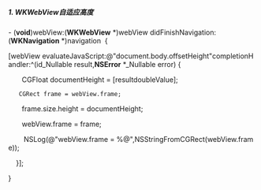 ##### 1. WKWebView自适应高度

- \(**void**\)webView:\(**WKWebView** \*\)webView didFinishNavigation:\(**WKNavigation** \*\)navigation  {  

\[webView evaluateJavaScript:@"document.body.offsetHeight"completionHandler:^\(id\_Nullable result,**NSError** \*\_Nullable error\) {  

       CGFloat documentHeight = \[resultdoubleValue\];

       CGRect frame = webView.frame;

       frame.size.height = documentHeight;

       webView.frame = frame;

        NSLog\(@"webView.frame = %@",NSStringFromCGRect\(webView.frame\)\);

    }\];

}





